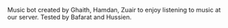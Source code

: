 Music bot created by Ghaith, Hamdan, Zuair to enjoy listening to music at our server. Tested by Bafarat and Hussien. 
